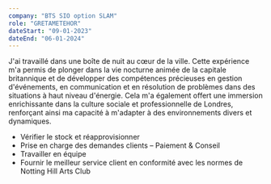```yaml
---
company: "BTS SIO option SLAM"
role: "GRETAMETEHOR"
dateStart: "09-01-2023"
dateEnd: "06-01-2024"
---
```


J'ai travaillé dans une boîte de nuit au cœur de la ville. Cette expérience m'a permis de plonger dans la vie nocturne animée de la capitale britannique et de développer des compétences précieuses en gestion d'événements, en communication et en résolution de problèmes dans des situations à haut niveau d'énergie. Cela m'a également offert une immersion enrichissante dans la culture sociale et professionnelle de Londres, renforçant ainsi ma capacité à m'adapter à des environnements divers et dynamiques.

- Vérifier le stock et réapprovisionner
- Prise en charge des demandes clients – Paiement & Conseil
- Travailler en équipe
- Fournir le meilleur service client en conformité avec les normes de Notting Hill Arts Club


